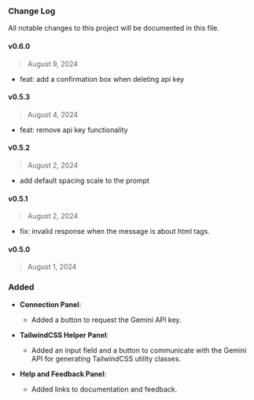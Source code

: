 ### Change Log

All notable changes to this project will be documented in this file.

#### v0.6.0

> August 9, 2024

  - feat: add a confirmation box when deleting api key

#### v0.5.3

> August 4, 2024

  - feat: remove api key functionality

#### v0.5.2

> August 2, 2024

  - add default spacing scale to the prompt

#### v0.5.1

> August 2, 2024

  - fix: invalid response when the message is about html tags.

#### v0.5.0

> August 1, 2024

  ### Added

  - **Connection Panel**:
    - Added a button to request the Gemini API key.

  - **TailwindCSS Helper Panel**:
    - Added an input field and a button to communicate with the Gemini API for generating TailwindCSS utility classes.

  - **Help and Feedback Panel**:
    - Added links to documentation and feedback.
